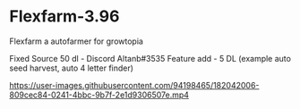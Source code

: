 # Flexfarm-3.96
Flexfarm a autofarmer for growtopia

Fixed Source 50 dl - Discord Altanb#3535
Feature add  - 5 DL (example auto seed harvest, auto 4 letter finder)

https://user-images.githubusercontent.com/94198465/182042006-809cec84-0241-4bbc-9b7f-2e1d9306507e.mp4

